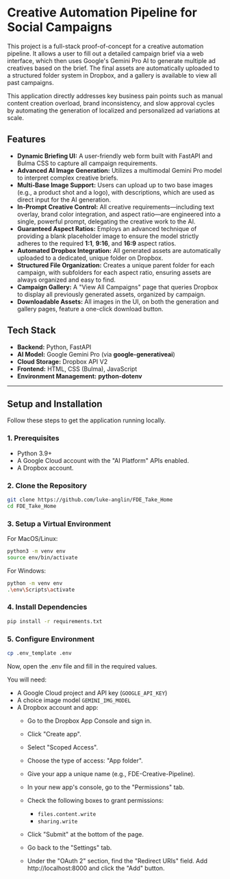 # Creative Automation Pipeline for Social Campaigns

This project is a full-stack proof-of-concept for a creative automation pipeline. It allows a user to fill out a detailed campaign brief via a web interface, which then uses Google's Gemini Pro AI to generate multiple ad creatives based on the brief. The final assets are automatically uploaded to a structured folder system in Dropbox, and a gallery is available to view all past campaigns.

This application directly addresses key business pain points such as manual content creation overload, brand inconsistency, and slow approval cycles by automating the generation of localized and personalized ad variations at scale.

## Features

- **Dynamic Briefing UI:** A user-friendly web form built with FastAPI and Bulma CSS to capture all campaign requirements.
- **Advanced AI Image Generation:** Utilizes a multimodal Gemini Pro model to interpret complex creative briefs.
- **Multi-Base Image Support:** Users can upload up to two base images (e.g., a product shot and a logo), with descriptions, which are used as direct input for the AI generation.
- **In-Prompt Creative Control:** All creative requirements—including text overlay, brand color integration, and aspect ratio—are engineered into a single, powerful prompt, delegating the creative work to the AI.
- **Guaranteed Aspect Ratios:** Employs an advanced technique of providing a blank placeholder image to ensure the model strictly adheres to the required **1:1**, **9:16**, and **16:9** aspect ratios.
- **Automated Dropbox Integration:** All generated assets are automatically uploaded to a dedicated, unique folder on Dropbox.
- **Structured File Organization:** Creates a unique parent folder for each campaign, with subfolders for each aspect ratio, ensuring assets are always organized and easy to find.
- **Campaign Gallery:** A "View All Campaigns" page that queries Dropbox to display all previously generated assets, organized by campaign.
- **Downloadable Assets:** All images in the UI, on both the generation and gallery pages, feature a one-click download button.

## Tech Stack

- **Backend:** Python, FastAPI
- **AI Model:** Google Gemini Pro (via **google-generativeai**)
- **Cloud Storage:** Dropbox API V2
- **Frontend:** HTML, CSS (Bulma), JavaScript
- **Environment Management:** **python-dotenv**

---

## Setup and Installation

Follow these steps to get the application running locally.

### 1. Prerequisites

- Python 3.9+
- A Google Cloud account with the "AI Platform" APIs enabled.
- A Dropbox account.

### 2. Clone the Repository

```bash
git clone https://github.com/luke-anglin/FDE_Take_Home
cd FDE_Take_Home
```

### 3. Setup a Virtual Environment


For MacOS/Linux:

```bash
python3 -m venv env
source env/bin/activate
```

For Windows:

```bash
python -m venv env
.\env\Scripts\activate
```

### 4. Install Dependencies

```bash 
pip install -r requirements.txt
```

### 5. Configure Environment

```bash 
cp .env_template .env
```

Now, open the .env file and fill in the required values.

You will need: 

* A Google Cloud project and API key (`GOOGLE_API_KEY`)
* A choice image model `GEMINI_IMG_MODEL`
* A Dropbox account and app: 
    * Go to the Dropbox App Console and sign in.
    * Click "Create app".
    * Select "Scoped Access".
    * Choose the type of access: "App folder".
    * Give your app a unique name (e.g., FDE-Creative-Pipeline).

    *   In your new app's console, go to the "Permissions" tab.
    * Check the following boxes to grant permissions:
        * `files.content.write`
        * `sharing.write`
    * Click "Submit" at the bottom of the page.
    * Go back to the "Settings" tab.
    * Under the "OAuth 2" section, find the "Redirect URIs" field. Add http://localhost:8000 and click the "Add" button.